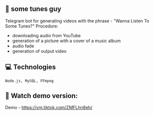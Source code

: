 ## 👤 some tunes guy

Telegram bot for generating videos with the phrase - "Wanna Listen To Some Tunes?"
Procedure:

- downloading audio from YouTube
- generation of a picture with a cover of a music album
- audio fade
- generation of output video

## 💻 Technologies

```
Node.js, MySQL, FFmpeg
```

## 📸 Watch demo version:

Demo - https://vm.tiktok.com/ZMFLhn8eh/
